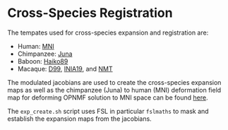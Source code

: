 # Cross-Species Registration

The tempates used for cross-species expansion and registration are:

- Human: [MNI](http://www.bic.mni.mcgill.ca/ServicesAtlases/ICBM152NLin2009)
- Chimpanzee: [Juna](http://junachimp.inm7.de/)
- Baboon: [Haiko89](https://www.nitrc.org/projects/haiko89/)
- Macaque: [D99](https://afni.nimh.nih.gov/pub/dist/doc/htmldoc/nonhuman/macaque_tempatl/atlas_d99v2.html), [INIA19](https://www.nitrc.org/projects/inia19/), and [NMT](https://afni.nimh.nih.gov/pub/dist/doc/htmldoc/nonhuman/macaque_tempatl/template_nmtv2.html#download-symmetric-nmt-v2-datasets)

The modulated jacobians are used to create the cross-species expansion maps as well as the chimpanzee (Juna) to human (MNI) deformation field map for deforming OPNMF solution to MNI space can be found [here](https://zenodo.org/record/7116203#.YzLvCfexWV4).

The ```exp_create.sh``` script uses FSL in particular ```fslmaths``` to mask and establish the expansion maps from the jacobians.

